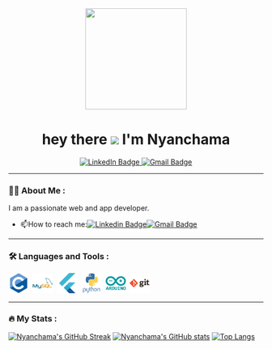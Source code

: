 


<div id="header" align="center">
 <img src="https://media.giphy.com/media/WTjXuYA2y4o3UZly3W/giphy.gif" width="200" height="200"/>
 <h1>
  hey there
  <img src="https://media.giphy.com/media/hvRJCLFzcasrR4ia7z/giphy.gif" width="30px"/>
  I'm Nyanchama
 </h1>
 
  <div id="badges">
    <a href=https://www.linkedin.com/in/chege-dan/>
      <img src="https://img.shields.io/badge/LinkedIn-blue?style=for-the-badge&logo=linkedin&logoColor=white" alt="LinkedIn Badge"/>
    </a>
    <a href = "mailto: obaranyanchama1@gmail.com"/>
      <img src="https://img.shields.io/badge/Gmail-grey?style=for-the-badge&logo=Gmail&logoColor=red" alt="Gmail Badge"/>
    </a>    
 </div>
</div>

---

### :man_technologist: About Me :
I am a passionate web and app developer.
- :mailbox:How to reach me:[![Linkedin Badge](https://img.shields.io/badge/-Linkedin-blue?style=flat&logo=Linkedin&logoColor=white)](https://www.linkedin.com/in/nyanchama/)[![Gmail Badge](https://img.shields.io/badge/-Gmail-grey?style=flat&logo=Gmail&logoColor=red)](mailto:obaranyanchama1@gmail.com)

---

### :hammer_and_wrench: Languages and Tools :
<img src="https://github.com/devicons/devicon/blob/master/icons/c/c-original.svg" title="c" alt="c" width="40" height="40"/>&nbsp;
<img src="https://github.com/devicons/devicon/blob/master/icons/mysql/mysql-original-wordmark.svg" title="mysql" alt="mysql" width="40" height="40"/>&nbsp;
<img src="https://github.com/devicons/devicon/blob/master/icons/flutter/flutter-original.svg" title="flutter" alt="flutter" width="40" height="40"/>&nbsp;
<img src="https://github.com/devicons/devicon/blob/master/icons/python/python-original-wordmark.svg" title="python" alt="python" width="40" height="40"/>&nbsp;
<img src="https://github.com/devicons/devicon/blob/master/icons/arduino/arduino-original-wordmark.svg" title="arduino" alt="arduino" width="40" height="40"/>&nbsp;
<img src="https://github.com/devicons/devicon/blob/master/icons/git/git-original-wordmark.svg" title="git" alt="git" width="40" height="40"/>&nbsp;

---

### :fire: My Stats :
[![Nyanchama's GitHub Streak](http://github-readme-streak-stats.herokuapp.com?user=nyanchama&theme=tokyonight)](https://git.io/streak-stats)
[![Nyanchama's GitHub stats](https://github-readme-stats.vercel.app/api?username=nyanchama&show_icons=true&theme=tokyonight)](https://github.com/anuraghazra/github-readme-stats)
[![Top Langs](https://github-readme-stats.vercel.app/api/top-langs/?username=chege-dan&langs_count=6&theme=tokyonight&layout=compact)](https://github.com/anuraghazra/github-readme-stats)

<!--
**chege-dan/chege-dan** is a ✨ _special_ ✨ repository because its `README.md` (this file) appears on your GitHub profile.

Here are some ideas to get you started:

- 🔭 I’m currently working on ...
- 🌱 I’m currently learning ...
- 👯 I’m looking to collaborate on ...
- 🤔 I’m looking for help with ...
- 💬 Ask me about ...
- 📫 How to reach me: ...
- 😄 Pronouns: ...
- ⚡ Fun fact: ...
-->
